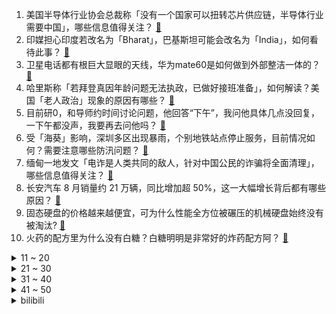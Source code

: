 1. 美国半导体行业协会总裁称「没有一个国家可以扭转芯片供应链，半导体行业需要中国」，哪些信息值得关注？ [:link:](https://www.zhihu.com/question/620907996)
2. 印媒担心印度若改名为「Bharat」，巴基斯坦可能会改名为「India」，如何看待此事？ [:link:](https://www.zhihu.com/question/620888066)
3. 卫星电话都有根巨大显眼的天线，华为mate60是如何做到外部整洁一体的？ [:link:](https://www.zhihu.com/question/620508884)
4. 哈里斯称「若拜登真因年龄问题无法执政，已做好接班准备」，如何解读？美国「老人政治」现象的原因有哪些？ [:link:](https://www.zhihu.com/question/620945237)
5. 目前研0，和导师约时间讨论问题，他回答“下午”，我问他具体几点没回复，一下午都没声，我要再去问他吗？ [:link:](https://www.zhihu.com/question/615430864)
6. 受「海葵」影响，深圳多区出现暴雨，个别地铁站点停止服务，目前情况如何？需要注意哪些防汛问题？ [:link:](https://www.zhihu.com/question/621005690)
7. 缅甸一地发文「电诈是人类共同的敌人，针对中国公民的诈骗将全面清理」，哪些信息值得关注？ [:link:](https://www.zhihu.com/question/620790251)
8. 长安汽车 8 月销量约 21 万辆，同比增加超 50%，这一大幅增长背后都有哪些原因？ [:link:](https://www.zhihu.com/question/620572706)
9. 固态硬盘的价格越来越便宜，可为什么性能全方位被碾压的机械硬盘始终没有被淘汰? [:link:](https://www.zhihu.com/question/619767984)
10. 火药的配方里为什么没有白糖？白糖明明是非常好的炸药配方阿？ [:link:](https://www.zhihu.com/question/619969143)
<details>
<summary>11 ~ 20</summary>

11. 美方正式宣布「向乌提供贫铀弹」，俄方回应「会让子孙后代付出沉重代价」，贫铀弹有多可怕？ [:link:](https://www.zhihu.com/question/620931748)
12. 天津幸福指数真的很高吗？ [:link:](https://www.zhihu.com/question/620764327)
13. 成年男性，标准引体15个（不借力）什么水平啊？ [:link:](https://www.zhihu.com/question/620626654)
14. 体制内工作，读非全日制研究生是否有用？ [:link:](https://www.zhihu.com/question/347297422)
15. 关于「白露」节气的诗词或文案，你能想到哪些？ [:link:](https://www.zhihu.com/question/620614311)
16. 如果不考虑给猫留面子，是猫的反应快还是人的反应快？ [:link:](https://www.zhihu.com/question/619979836)
17. 英援乌“挑战者-2”坦克首次被摧毁，视频已经流出，大家如何看待此事？ [:link:](https://www.zhihu.com/question/620768459)
18. 《三国杀》里有哪些技能描述简单但是强度较高的武将? [:link:](https://www.zhihu.com/question/541086110)
19. 为什么大部分骑自行车的人在身后有汽车时都不靠边，不紧不慢地继续骑？ [:link:](https://www.zhihu.com/question/348195449)
20. 公安机关成功打掉缅北电信网络诈骗窝点 11 个，抓获犯罪嫌疑人 269 名，还有哪些信息值得关注？ [:link:](https://www.zhihu.com/question/620603263)
</details>
<details>
<summary>21 ~ 30</summary>

21. 苹果出新手机时为什么从来不跑分？ [:link:](https://www.zhihu.com/question/618919825)
22. 为了钓鱼，中年男人有多疯狂？为什么男人如此热爱钓鱼？ [:link:](https://www.zhihu.com/question/595784372)
23. 挪威两大城市出现负电价，居民免费用电甚至还倒赚钱，如何看待此事？为何会出现这一情况？ [:link:](https://www.zhihu.com/question/620736749)
24. 空降领导，被团队成员抱团孤立怎么办？ [:link:](https://www.zhihu.com/question/611685875)
25. 北京公积金贷款仍执行「认房认贷」政策，哪些信息值得关注？ [:link:](https://www.zhihu.com/question/620944398)
26. 胡润首次发布中国能源民营企业 100 强，宁德时代登顶，比亚迪、理想汽车分列二、三，哪些信息值得关注？ [:link:](https://www.zhihu.com/question/620912083)
27. 网络主播或要持分上岗，抖音新规要求低分主播不能获得打赏，如何看待分级管理举措？将带来哪些变化？ [:link:](https://www.zhihu.com/question/620905607)
28. intp的说话特色是“免责声明”吗？ [:link:](https://www.zhihu.com/question/620832256)
29. 如何看待赵本山新剧《鹊刀门传奇》对传统武侠类型的解构？ [:link:](https://www.zhihu.com/question/618539298)
30. 诺兰电影为什么经常围绕科技展开？ [:link:](https://www.zhihu.com/question/619674923)
</details>
<details>
<summary>31 ~ 40</summary>

31. 银行利率密集下调，现在存钱合适吗，还有哪些性价比不错的资产？ [:link:](https://www.zhihu.com/question/620819275)
32. 如果为咖啡设计一个高端局，还有哪些产品可以和咖啡组 CP？ [:link:](https://www.zhihu.com/question/620488722)
33. 有没有性价比高的轻薄办公电脑推荐？ [:link:](https://www.zhihu.com/question/618566616)
34. 职场人如何通过运动健身提高睡眠质量？ [:link:](https://www.zhihu.com/question/619541947)
35. 电影《孤注一掷》中，周也饰演的宋雨这个角色有必要存在吗？ [:link:](https://www.zhihu.com/question/618675474)
36. 好奇现在LOL的比赛大家都说是中野的游戏，那为什么辅助要去辅助一个对比赛起不到决定性作用的AD位呢？ [:link:](https://www.zhihu.com/question/620716785)
37. 当你向领导陈述工作困难时，领导说「XX，我请你来是解决问题的」，你该如何应对？ [:link:](https://www.zhihu.com/question/620887976)
38. 专业学习选 Mac 电脑还是 Windows 电脑？分别有什么优劣势？ [:link:](https://www.zhihu.com/question/620296590)
39. 如何评价2023全国大学生数学建模竞赛A题？ [:link:](https://www.zhihu.com/question/620248746)
40. 怎样防止自己的作品被 AI 窃取？ [:link:](https://www.zhihu.com/question/595671715)
</details>
<details>
<summary>41 ~ 50</summary>

41. 中印尼合建雅万高铁今日开通运行，为东南亚地区首条高铁，具有哪些积极意义？ [:link:](https://www.zhihu.com/question/620907969)
42. 健身，不忌口会怎么样？ [:link:](https://www.zhihu.com/question/386482350)
43. 2023 年慕尼黑车展上，中国汽车品牌的哪些技术称得上是遥遥领先？ [:link:](https://www.zhihu.com/question/620590717)
44. 日语“三”发音是SAN “井”是 SEI，为什么姓氏“三井”是 MITSUI 而不是 SANSEI？ [:link:](https://www.zhihu.com/question/613130399)
45. 在原子弹发明之前人类社会就已经存在更残酷的大屠杀，为什么《奥本海默》还会反思原子弹的后果？ [:link:](https://www.zhihu.com/question/620640702)
46. 发现目前的工作越来越不合心意，是说辞就辞还是「骑驴找马」？ [:link:](https://www.zhihu.com/question/620467859)
47. 三天学完《教育教学知识与能力》 是怎么学的？ [:link:](https://www.zhihu.com/question/55934673)
48. 腾讯发布混元大模型，参数超千亿，如何评价其技术能力？ [:link:](https://www.zhihu.com/question/620896853)
49. 皇马不买中锋的原因有些什么？ [:link:](https://www.zhihu.com/question/620671243)
50. 下雨天你喜欢干什么？ [:link:](https://www.zhihu.com/question/611208502)
</details><details>
<summary>bilibili</summary>

</details>